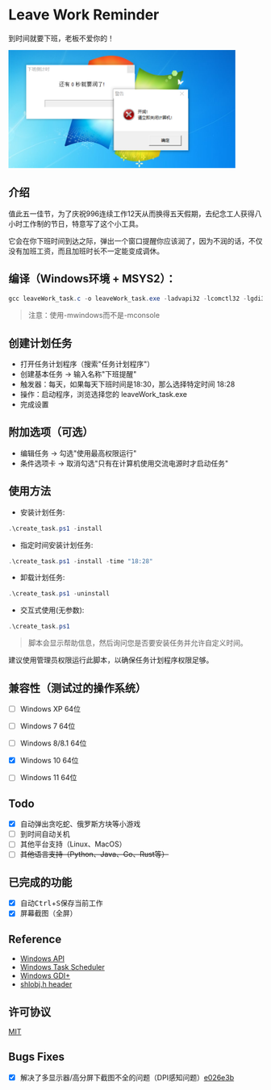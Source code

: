 # Leave Work Reminder

到时间就要下班，老板不爱你的！

<img src="./img/1.png" alt="meme" width="450">

## 介绍

值此五一佳节，为了庆祝996连续工作12天从而换得五天假期，去纪念工人获得八小时工作制的节日，特意写了这个小工具。

它会在你下班时间到达之际，弹出一个窗口提醒你应该润了，因为不润的话，不仅没有加班工资，而且加班时长不一定能变成调休。

## 编译（Windows环境 + MSYS2）：

```powershell
gcc leaveWork_task.c -o leaveWork_task.exe -ladvapi32 -lcomctl32 -lgdi32 -luxtheme -lgdiplus -mwindows
```

> 注意：使用-mwindows而不是-mconsole

## 创建计划任务

- 打开任务计划程序（搜索"任务计划程序"）
- 创建基本任务 → 输入名称"下班提醒"
- 触发器：每天，如果每天下班时间是18:30，那么选择特定时间 18:28
- 操作：启动程序，浏览选择您的 leaveWork_task.exe
- 完成设置

## 附加选项（可选）

- 编辑任务 → 勾选"使用最高权限运行"
- 条件选项卡 → 取消勾选"只有在计算机使用交流电源时才启动任务"

## 使用方法

- 安装计划任务:

```powershell
.\create_task.ps1 -install
```

- 指定时间安装计划任务:

```powershell
.\create_task.ps1 -install -time "18:28"
```

- 卸载计划任务:

```powershell
.\create_task.ps1 -uninstall
```

- 交互式使用(无参数):

```powershell
.\create_task.ps1
```
> 脚本会显示帮助信息，然后询问您是否要安装任务并允许自定义时间。

建议使用管理员权限运行此脚本，以确保任务计划程序权限足够。

## 兼容性（测试过的操作系统）

- [ ] Windows XP 64位
- [ ] Windows 7 64位
- [ ] Windows 8/8.1 64位
- [x] Windows 10 64位
- [ ] Windows 11 64位


## Todo

- [x] 自动弹出贪吃蛇、俄罗斯方块等小游戏
- [ ] 到时间自动关机
- [ ] 其他平台支持（Linux、MacOS）
- [ ] <s>其他语言支持（Python、Java、Go、Rust等）</s>

## 已完成的功能

- [x] 自动<kbd>Ctrl</kbd>+<kbd>S</kbd>保存当前工作
- [x] 屏幕截图（全屏）

## Reference

- [Windows API](https://learn.microsoft.com/en-us/windows/win32/apiindex/windows-api-list)
- [Windows Task Scheduler](https://learn.microsoft.com/en-us/windows/win32/taskschd/task-scheduler-start-page)
- [Windows GDI+](https://learn.microsoft.com/en-us/windows/win32/gdi/windows-gdi)
- [shlobj.h header](https://learn.microsoft.com/en-us/windows/win32/api/shlobj/)

## 许可协议

[MIT](https://github.com/IcingTomato/LeaveWorkReminder/blob/master/LICENSE)

## Bugs Fixes

- [x] 解决了多显示器/高分屏下截图不全的问题（DPI感知问题）[e026e3b](https://github.com/IcingTomato/LeaveWorkReminder/commit/e026e3b39eba0b5f276b44e0e9e63439d03b5067)
